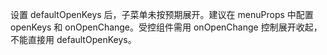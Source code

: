 设置 defaultOpenKeys 后，子菜单未按预期展开。建议在 menuProps 中配置 openKeys 和 onOpenChange。受控组件需用 onOpenChange 控制展开收起，不能直接用 defaultOpenKeys。

